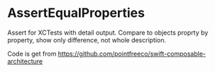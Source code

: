 # AssertEqualProperties

Assert for XCTests with detail output. Compare to objects proprty by property, show only difference, not whole description. 

Code is get from https://github.com/pointfreeco/swift-composable-architecture
